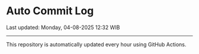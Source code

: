 # Auto Commit Log

Last updated: Monday, 04-08-2025 12:32 WIB

---

This repository is automatically updated every hour using GitHub Actions.

